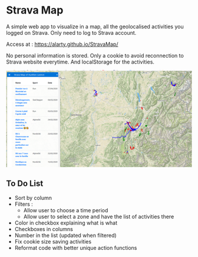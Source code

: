 # Strava Map

A simple web app to visualize in a map, all the geolocalised activities you logged on Strava. Only need to log to Strava account.

Access at : https://alarty.github.io/StravaMap/

No personal information is stored. Only a cookie to avoid reconnection to Strava website everytime. And localStorage for the activities.

![alt text](view.png "Vue de l'application")

## To Do List
* Sort by column
* Filters :
    * Allow user to choose a time period
    * Allow user to select a zone and have the list of activities there
* Color in checkbox explaining what is what
* Checkboxes in columns
* Number in the list (updated when filtered)
* Fix cookie size saving activities
* Reformat code with better unique action functions
